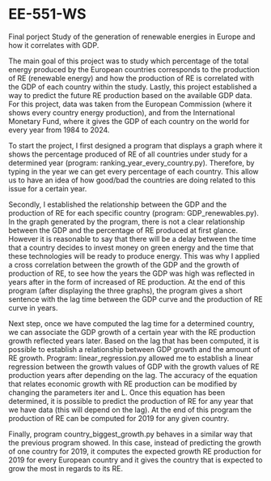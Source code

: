 # EE-551-WS
Final porject
Study of the generation of renewable energies in Europe and how it correlates with GDP.

The main goal of this project was to study which percentage of the total energy produced by the European countries corresponds to the production of RE (renewable energy) and how the production of RE is correlated with the GDP of each country within the study.  Lastly, this project established a way to predict the future RE production based on the available GDP data. For this project, data was taken from the European Commission (where it shows every country energy production), and from the International Monetary Fund, where it gives the GDP of each country on the world for every year from 1984 to 2024.

To start the project, I first designed a program that displays a graph where it shows the percentage produced of RE of all countries under study for a determined year (program: ranking_year_every_country.py). Therefore, by typing in the year we can get every percentage of each country. This allow us to have an idea of how good/bad the countries are doing related to this issue for a certain year.

Secondly, I established the relationship between the GDP and the production of RE for each specific country (program: GDP_renewables.py). In the graph generated by the program, there is not a clear relationship between the GDP and the percentage of RE produced at first glance.  However it is reasonable to say that there will be a delay between the time  that a country decides to invest money on green energy and the time that these technologies will be ready to produce energy. This  was why I applied a cross correlation between the growth of the GDP and the growth of production of RE, to see how the years the GDP was high was reflected in years after in the form of increased of RE production. At the end of this program (after displaying the three graphs), the program gives a short sentence with the lag time between the GDP curve and the production of RE curve in years.

Next step, once we have computed the lag time for a determined country, we can associate the GDP growth of a certain year with the RE production growth reflected years later. Based on the lag that has been computed, it is possible to establish a relationship between GDP growth and the amount of RE growth. Program: linear_regression.py allowed me to establish a linear regression between the growth values of GDP with the growth values of RE production years after depending on the lag.  The accuracy of the equation that relates economic growth with RE production can be modified by changing the parameters iter and L. Once this equation  has been determined, it is possible to predict the production of RE for any year that we have data (this will depend on the lag). At the end of this program the production of RE can be computed for 2019 for any given country.

Finally, program country_biggest_growth.py behaves in a similar way that the previous program showed. In this case, instead of predicting the growth of one country for 2019, it computes the expected growth RE production for 2019 for every European country and it gives the country that is expected to grow the most in regards to its RE.
